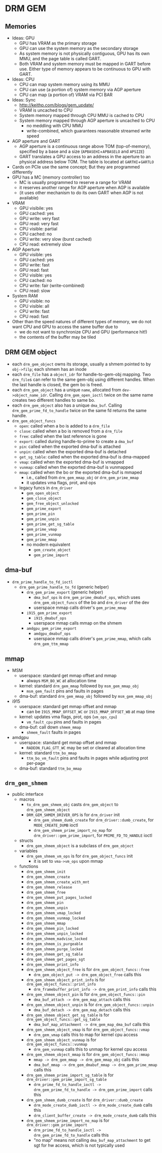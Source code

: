 DRM GEM
=======

## Memories

- Ideas: GPU
  - GPU has VRAM as the primary storage
  - GPU can use the system memory as the secondary storage
  - As system memory is not physically contiguous, GPU has its own MMU, and the
    page table is called GART.
  - Both VRAM and system memory must be mapped in GART before use.  Either type
    of memory appears to be continuous to GPU with GART.
- Ideas: CPU
  - CPU can map system memory using its MMU
  - CPU can use (a portion of) system memory via AGP aperture
  - CPU can map (a portion of) VRAM via PCI BAR
- Ideas: Sync
  - <http://keithp.com/blogs/gem_update/>
  - VRAM is uncached to CPU
  - System memory mapped through CPU MMU is cached to CPU
  - System memory mapped through AGP aperture is uncached to CPU
    - no meddling with CPU MMU
    - write-combined, which guarantees reasonable streamed write speed
- AGP aperture and GART
  - AGP aperture is a continuous range above TOM (top-of-memory), specified by a
    base and a size (`APBASEHI`+`APBASELO` and `APSIZE`)
  - GART translates a GPU access to an address in the aperture to an physical
    address below TOM.  The table is located at `GARTHI`+`GARTLO` 
- Cards on PCIe use the same concept;  But they are programmed differently
- GPU has a MC (memory controller) too
  - MC is usually programmed to reserve a range for VRAM
  - it reserves another range for AGP aperture when AGP is available
  - (it uses other mechanism to do its own GART when AGP is not available)
- VRAM
  - GPU visibile: yes
  - GPU cached: yes
  - GPU write: very fast
  - GPU read: very fast
  - CPU visible: partial
  - CPU cached: no
  - CPU write: very slow (burst cached)
  - CPU read: extremely slow
- AGP Aperture
  - GPU visible: yes
  - GPU cached: yes
  - GPU write: fast
  - GPU read: fast
  - CPU visible: yes
  - CPU cached: no
  - CPU write: fair (write-combined)
  - CPU read: slow
- System RAM
  - GPU visible: no
  - CPU visible: all
  - CPU write: fast
  - CPU read: fast
- Other than the speed natures of different types of memory, we do not want CPU
  and GPU to access the same buffer due to
  - we do not want to synchronize CPU and GPU (performance hit!)
  - the contents of the buffer may be tiled

## DRM GEM object

- each `drm_gem_object` owns its storage, usually a shmem pointed to by
  `obj->filp`; each shmem has an inode
- each `drm_file` has a `object_idr` for handle-to-gem-obj mapping.  Two
  `drm_file`s can refer to the same gem-obj using different handles.  When the
  last handle is closed, the gem bo is freed.
- each `drm_gem_object` has a unique `name`, allocated from
  `dev->object_name_idr`.  Calling `drm_gem_open_ioctl` twice on the same name
  creates two different handles to same bo.
- each `drm_gem_object` also has a unique `dma_buf`.  Calling
  `drm_gem_prime_fd_to_handle` twice on the same fd returns the same handle.
- `drm_gem_object_funcs`
  - `open`: called when a bo is added to a `drm_file`
  - `close`: called when a bo is removed from a `drm_file`
  - `free`: called when the last reference is gone
  - `export`: called during handle-to-prime to create a `dma_buf`
  - `pin`: called when the exported dma-buf is attached
  - `unpin`: called when the exported dma-buf is detached
  - `get_sg_table`: called when the exported dma-buf is dma-mapped
  - `vmap`: called when the exported dma-buf is vmapped
  - `vunmap`: called when the exported dma-buf is vunmapped
  - `mmap`: called when the bo or the exported dma-buf is mmaped
    - i.e., called from `drm_gem_mmap_obj` or `drm_gem_prime_mmap`
    - it updates vma flags, prot, and ops
  - legacy funcs in `drm_driver`
    - `gem_open_object`
    - `gem_close_object`
    - `gem_free_object_unlocked`
    - `gem_prime_export`
    - `gem_prime_pin`
    - `gem_prime_unpin`
    - `gem_prime_get_sg_table`
    - `gem_prime_vmap`
    - `gem_prime_vunmap`
    - `gem_prime_mmap`
    - no modern equivalent
      - `gem_create_object`
      - `gem_prime_import`

## dma-buf

- `drm_prime_handle_to_fd_ioctl`
  - `drm_gem_prime_handle_to_fd` (generic helper)
    - `drm_gem_prime_export` (generic helper)
      - `dma_buf_ops` is `drm_gem_prime_dmabuf_ops`, which uses
      	`drm_gem_object_funcs` of the bo and `drm_driver` of the dev
      - userspace mmap calls driver's `gem_prime_mmap`
    - `i915_gem_prime_export`
      - `i915_dmabuf_ops`
      - userspace mmap calls mmap on the shmem
    - `amdgpu_gem_prime_export`
      - `amdgpu_dmabuf_ops`
      - userspace mmap calls driver's `gem_prime_mmap`, which calls
      	`drm_gem_ttm_mmap`

## mmap

- MSM
  - userspace: standard get mmap offset and mmap
    - always `MSM_BO_WC` at allocation time
  - kernel: standard `drm_gem_mmap` followed by `msm_gem_mmap_obj`
    - `msm_gem_fault` pins and faults in pages
  - dma-buf: standard `drm_gem_mmap_obj` followed by `msm_gem_mmap_obj`
- i915
  - userspace: standard get mmap offset and mmap
    - can be `I915_MMAP_OFFSET_WC` or `I915_MMAP_OFFSET_WB` at map time
  - kernel: updates vma flags, prot, ops (`vm_ops_cpu`)
    - `vm_fault_cpu` pins and faults in pages
  - dma-buf: call down `shmem_mmap`
    - `shmem_fault` faults in pages
- amdgpu
  - userspace: standard get mmap offset and mmap
    - `RADEON_FLAG_GTT_WC` may be set or cleared at allocation time
  - kernel: standard `ttm_bo_mmap`
    - `ttm_bo_vm_fault` pins and faults in pages while adjusting prot per-page
  - dma-buf: standard `ttm_bo_mmap`

## `drm_gem_shmem`

- public interface
  - macros
    - `to_drm_gem_shmem_obj` casts `drm_gem_object` to `drm_gem_shmem_object`
    - `DRM_GEM_SHMEM_DRIVER_OPS` is for `drm_driver` init
      - `drm_gem_shmem_dumb_create` for `drm_driver::dumb_create`, for
        `MODE_CREATE_DUMB` ioctl
      - `drm_gem_shmem_prime_import_no_map` for
        `drm_driver::gem_prime_import`, for `PRIME_FD_TO_HANDLE` ioctl
  - structs
    - `drm_gem_shmem_object` is a subclass of `drm_gem_object`
  - variables
    - `drm_gem_shmem_vm_ops` is for `drm_gem_object_funcs` init
      - it is set to `vma->vm_ops` upon mmap
  - functions
    - `drm_gem_shmem_init`
    - `drm_gem_shmem_create`
    - `drm_gem_shmem_create_with_mnt`
    - `drm_gem_shmem_release`
    - `drm_gem_shmem_free`
    - `drm_gem_shmem_put_pages_locked`
    - `drm_gem_shmem_pin`
    - `drm_gem_shmem_unpin`
    - `drm_gem_shmem_vmap_locked`
    - `drm_gem_shmem_vunmap_locked`
    - `drm_gem_shmem_mmap`
    - `drm_gem_shmem_pin_locked`
    - `drm_gem_shmem_unpin_locked`
    - `drm_gem_shmem_madvise_locked`
    - `drm_gem_shmem_is_purgeable`
    - `drm_gem_shmem_purge_locked`
    - `drm_gem_shmem_get_sg_table`
    - `drm_gem_shmem_get_pages_sgt`
    - `drm_gem_shmem_print_info`
    - `drm_gem_shmem_object_free` is for `drm_gem_object_funcs::free`
      - `drm_gem_object_put -> drm_gem_object_free` calls this
    - `drm_gem_shmem_object_print_info` is for `drm_gem_object_funcs::print_info`
      - `drm_framebuffer_print_info -> drm_gem_print_info` calls this
    - `drm_gem_shmem_object_pin` is for `drm_gem_object_funcs::pin`
      - `dma_buf_attach -> drm_gem_map_attach` calls this
    - `drm_gem_shmem_object_unpin` is for `drm_gem_object_funcs::unpin`
      - `dma_buf_detach -> drm_gem_map_detach` calls this
    - `drm_gem_shmem_object_get_sg_table` is for `drm_gem_object_funcs::get_sg_table`
      - `dma_buf_map_attachment -> drm_gem_map_dma_buf` calls this
    - `drm_gem_shmem_object_vmap` is for `drm_gem_object_funcs::vmap`
      - `drm_gem_vmap` calls this to map for kernel cpu access
    - `drm_gem_shmem_object_vunmap` is for `drm_gem_object_funcs::vunmap`
      - `drm_gem_vunmap` calls this to unmap for kernel cpu access
    - `drm_gem_shmem_object_mmap` is for `drm_gem_object_funcs::mmap`
      - `mmap -> drm_gem_mmap -> drm_gem_mmap_obj` calls this
      - `dma_buf_mmap -> drm_gem_dmabuf_mmap -> drm_gem_prime_mmap` calls this
    - `drm_gem_shmem_prime_import_sg_table` is for
      `drm_driver::gem_prime_import_sg_table`
      - `drm_prime_fd_to_handle_ioctl -> drm_gem_prime_fd_to_handle -> drm_gem_prime_import`
        calls this
    - `drm_gem_shmem_dumb_create` is for `drm_driver::dumb_create`
      - `drm_mode_create_dumb_ioctl -> drm_mode_create_dumb` calls this
      - `drm_client_buffer_create -> drm_mode_create_dumb` calls this
    - `drm_gem_shmem_prime_import_no_map` is for
      `drm_driver::gem_prime_import`
      - `drm_prime_fd_to_handle_ioctl -> drm_gem_prime_fd_to_handle` calls this
      - "no map" means not calling `dma_buf_map_attachment` to get sgt for hw
        access, which is not typically used
